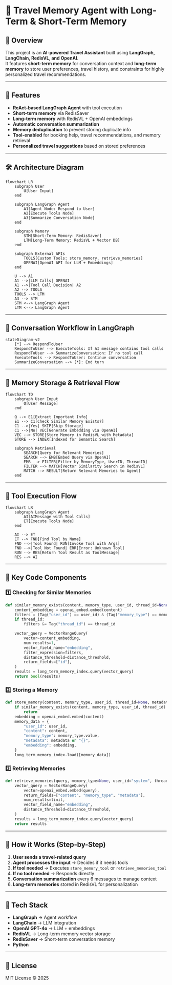 
# 🧳 Travel Memory Agent with Long-Term & Short-Term Memory

## 📌 Overview
This project is an **AI-powered Travel Assistant** built using **LangGraph, LangChain, RedisVL, and OpenAI**.  
It features **short-term memory** for conversation context and **long-term memory** to store user preferences, travel history, and constraints for highly personalized travel recommendations.

---

## 🚀 Features
- **ReAct-based LangGraph Agent** with tool execution
- **Short-term memory** via RedisSaver
- **Long-term memory** with RedisVL + OpenAI embeddings
- **Automatic conversation summarization**
- **Memory deduplication** to prevent storing duplicate info
- **Tool-enabled** for booking help, travel recommendations, and memory retrieval
- **Personalized travel suggestions** based on stored preferences

---

## 🛠 Architecture Diagram

```mermaid
flowchart LR
    subgraph User
        U[User Input]
    end

    subgraph LangGraph Agent
        A1[Agent Node: Respond to User]
        A2[Execute Tools Node]
        A3[Summarize Conversation Node]
    end

    subgraph Memory
        STM[Short-Term Memory: RedisSaver]
        LTM[Long-Term Memory: RedisVL + Vector DB]
    end

    subgraph External APIs
        TOOLS[Custom Tools: store_memory, retrieve_memories]
        OPENAI[OpenAI API for LLM + Embeddings]
    end

    U --> A1
    A1 -->|LLM Calls| OPENAI
    A1 -->|Tool Call Decision| A2
    A2 --> TOOLS
    TOOLS --> LTM
    A3 --> STM
    STM <--> LangGraph Agent
    LTM <--> LangGraph Agent
```

---

## 📜 Conversation Workflow in LangGraph

```mermaid
stateDiagram-v2
    [*] --> RespondToUser
    RespondToUser --> ExecuteTools: If AI message contains tool calls
    RespondToUser --> SummarizeConversation: If no tool call
    ExecuteTools --> RespondToUser: Continue conversation
    SummarizeConversation --> [*]: End turn
```

---

## 💾 Memory Storage & Retrieval Flow

```mermaid
flowchart TD
    subgraph User Input
        Q[User Message]
    end

    Q --> E1[Extract Important Info]
    E1 --> C1[Check Similar Memory Exists?]
    C1 -->|Yes| SKIP[Skip Storage]
    C1 -->|No| VEC[Generate Embedding via OpenAI]
    VEC --> STORE[Store Memory in RedisVL with Metadata]
    STORE --> INDEX[Indexed for Semantic Search]
    
    subgraph Retrieval
        SEARCH[Query for Relevant Memories]
        SEARCH --> EMB[Embed Query via OpenAI]
        EMB --> FILTER[Filter by MemoryType, UserID, ThreadID]
        FILTER --> MATCH[Vector Similarity Search in RedisVL]
        MATCH --> RESULT[Return Relevant Memories to Agent]
    end
```

---

## 🔧 Tool Execution Flow

```mermaid
flowchart LR
    subgraph LangGraph Agent
        AI[AIMessage with Tool Calls]
        ET[Execute Tools Node]
    end

    AI --> ET
    ET --> FND[Find Tool by Name]
    FND -->|Tool Found| RUN[Invoke Tool with Args]
    FND -->|Tool Not Found| ERR[Error: Unknown Tool]
    RUN --> RES[Return Tool Result as ToolMessage]
    RES --> AI
```

---

## 🧩 Key Code Components

### 1️⃣ Checking for Similar Memories
```python
def similar_memory_exists(content, memory_type, user_id, thread_id=None, distance_threshold=0.1):
    content_embedding = openai_embed.embed(content)
    filters = (Tag("user_id") == user_id) & (Tag("memory_type") == memory_type)
    if thread_id:
        filters &= Tag("thread_id") == thread_id

    vector_query = VectorRangeQuery(
        vector=content_embedding,
        num_results=1,
        vector_field_name="embedding",
        filter_expression=filters,
        distance_threshold=distance_threshold,
        return_fields=["id"],
    )
    results = long_term_memory_index.query(vector_query)
    return bool(results)
```

### 2️⃣ Storing a Memory
```python
def store_memory(content, memory_type, user_id, thread_id=None, metadata=None):
    if similar_memory_exists(content, memory_type, user_id, thread_id):
        return
    embedding = openai_embed.embed(content)
    memory_data = {
        "user_id": user_id,
        "content": content,
        "memory_type": memory_type.value,
        "metadata": metadata or "{}",
        "embedding": embedding,
    }
    long_term_memory_index.load([memory_data])
```

### 3️⃣ Retrieving Memories
```python
def retrieve_memories(query, memory_type=None, user_id="system", thread_id=None, distance_threshold=0.1, limit=5):
    vector_query = VectorRangeQuery(
        vector=openai_embed.embed(query),
        return_fields=["content", "memory_type", "metadata"],
        num_results=limit,
        vector_field_name="embedding",
        distance_threshold=distance_threshold,
    )
    results = long_term_memory_index.query(vector_query)
    return results
```

---

## 🏁 How it Works (Step-by-Step)
1. **User sends a travel-related query**
2. **Agent processes the input** → Decides if it needs tools
3. **If tool needed** → Executes `store_memory_tool` or `retrieve_memories_tool`
4. **If no tool needed** → Responds directly
5. **Conversation summarization** every 6 messages to manage context
6. **Long-term memories** stored in RedisVL for personalization

---

## 📌 Tech Stack
- **LangGraph** → Agent workflow
- **LangChain** → LLM integration
- **OpenAI GPT-4o** → LLM + embeddings
- **RedisVL** → Long-term memory vector storage
- **RedisSaver** → Short-term conversation memory
- **Python**

---

## 📜 License
MIT License © 2025

